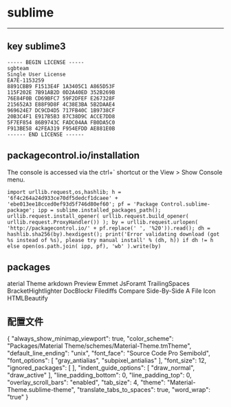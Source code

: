 # sublime

------

## key  sublime3

```
----- BEGIN LICENSE -----
sgbteam
Single User License
EA7E-1153259
8891CBB9 F1513E4F 1A3405C1 A865D53F
115F202E 7B91AB2D 0D2A40ED 352B269B
76E84F0B CD69BFC7 59F2DFEF E267328F
215652A3 E88F9D8F 4C38E3BA 5B2DAAE4
969624E7 DC9CD4D5 717FB40C 1B9738CF
20B3C4F1 E917B5B3 87C38D9C ACCE7DD8
5F7EF854 86B9743C FADC04AA FB0DA5C0
F913BE58 42FEA319 F954EFDD AE881E0B
------ END LICENSE ------
```

##  packagecontrol.io/installation

The console is accessed via the ctrl+` shortcut or the View > Show Console menu.

```
import urllib.request,os,hashlib; h = '6f4c264a24d933ce70df5dedcf1dcaee' + 'ebe013ee18cced0ef93d5f746d80ef60'; pf = 'Package Control.sublime-package'; ipp = sublime.installed_packages_path(); urllib.request.install_opener( urllib.request.build_opener( urllib.request.ProxyHandler()) ); by = urllib.request.urlopen( 'http://packagecontrol.io/' + pf.replace(' ', '%20')).read(); dh = hashlib.sha256(by).hexdigest(); print('Error validating download (got %s instead of %s), please try manual install' % (dh, h)) if dh != h else open(os.path.join( ipp, pf), 'wb' ).write(by)
```


## packages

aterial Theme
arkdown Preview
Emmet
JsForamt
TrailingSpaces
BracketHightlighter
DocBlockr
Filediffs
Compare Side-By-Side
A File Icon
HTMLBeautify

## 配置文件

{
    "always_show_minimap_viewport": true,
    "color_scheme": "Packages/Material Theme/schemes/Material-Theme.tmTheme",
    "default_line_ending": "unix",
    "font_face": "Source Code Pro Semibold",
    "font_options":
    [
        "gray_antialias",
        "subpixel_antialias"
    ],
    "font_size": 12,
    "ignored_packages":
    [
    ],
    "indent_guide_options":
    [
        "draw_normal",
        "draw_active"
    ],
    "line_padding_bottom": 0,
    "line_padding_top": 0,
    "overlay_scroll_bars": "enabled",
    "tab_size": 4,
    "theme": "Material-Theme.sublime-theme",
    "translate_tabs_to_spaces": true,
    "word_wrap": "true"
}





